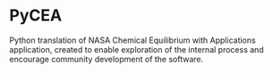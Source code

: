 # PyCEA
Python translation of NASA Chemical Equilibrium with Applications application, created to enable exploration of the internal process and encourage community development of the software.
